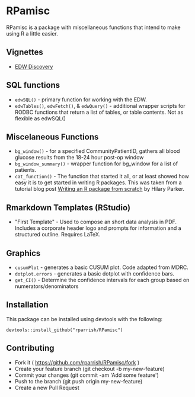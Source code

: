 RPamisc
================

RPamisc is a package with miscellaneous functions that intend to make using R a little easier.

Vignettes
---------

-   [EDW Discovery](http://htmlpreview.github.io/?https://github.com/rparrish/RPamisc/blob/master/vignettes/EDW_Discovery.html)

SQL functions
-------------

-   `edwSQL()` - primary function for working with the EDW.
-   `edwTables()`, `edwFetch()`, & `edwQuery()` - additional wrapper scripts for RODBC functions that return a list of tables, or table contents. Not as flexible as edwSQL()

Miscelaneous Functions
----------------------

-   `bg_window()` - for a specified CommunityPatientID, gathers all blood glucose results from the 18-24 hour post-op window
-   `bg_window_summary()` - wrapper function for bg\_window for a list of patients.
-   `cat_function()` - The function that started it all, or at least showed how easy it is to get started in writing R packages. This was taken from a tutorial blog post [Writing an R package from scratch](https://hilaryparker.com/2014/04/29/writing-an-r-package-from-scratch/) by Hilary Parker.

Rmarkdown Templates (RStudio)
-----------------------------

-   "First Template" - Used to compose an short data analysis in PDF. Includes a corporate header logo and prompts for information and a structured outline. Requires LaTeX.

Graphics
--------

-   `cusumPlot` - generates a basic CUSUM plot. Code adapted from MDRC.
-   `dotplot.errors` - generates a basic dotplot with confidence bars.
-   `get_CI()` - Determine the confidence intervals for each group based on numerators/denominators

Installation
------------

This package can be installed using devtools with the following:

    devtools::install_github("rparrish/RPamisc")

Contributing
------------

-   Fork it ( <https://github.com/rparrish/RPamisc/fork> )
-   Create your feature branch (git checkout -b my-new-feature)
-   Commit your changes (git commit -am 'Add some feature')
-   Push to the branch (git push origin my-new-feature)
-   Create a new Pull Request
